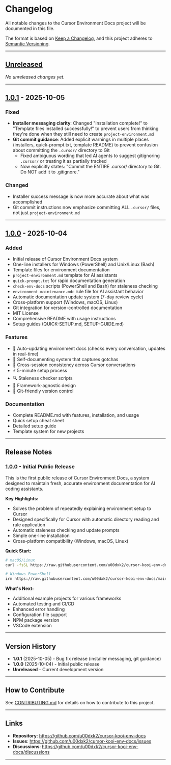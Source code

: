 # Changelog

All notable changes to the Cursor Environment Docs project will be documented in this file.

The format is based on [Keep a Changelog](https://keepachangelog.com/en/1.0.0/),
and this project adheres to [Semantic Versioning](https://semver.org/spec/v2.0.0.html).

---

## [Unreleased]

_No unreleased changes yet._

---

## [1.0.1] - 2025-10-05

### Fixed
- **Installer messaging clarity**: Changed "Installation complete!" to "Template files installed successfully!" to prevent users from thinking they're done when they still need to create `project-environment.md`
- **Git commit guidance**: Added explicit warnings in multiple places (installers, quick-prompt.txt, template README) to prevent confusion about committing the `.cursor/` directory to Git
  - Fixed ambiguous wording that led AI agents to suggest gitignoring `.cursor/` or treating it as partially tracked
  - Now explicitly states: "Commit the ENTIRE .cursor/ directory to Git. Do NOT add it to .gitignore."

### Changed
- Installer success message is now more accurate about what was accomplished
- Git commit instructions now emphasize committing ALL `.cursor/` files, not just `project-environment.md`

---

## [1.0.0] - 2025-10-04

### Added
- Initial release of Cursor Environment Docs system
- One-line installers for Windows (PowerShell) and Unix/Linux (Bash)
- Template files for environment documentation
- `project-environment.md` template for AI assistants
- `quick-prompt.txt` for rapid documentation generation
- `check-env-docs` scripts (PowerShell and Bash) for staleness checking
- `environment-maintenance.mdc` rule file for AI assistant behavior
- Automatic documentation update system (7-day review cycle)
- Cross-platform support (Windows, macOS, Linux)
- Git integration for version-controlled documentation
- MIT License
- Comprehensive README with usage instructions
- Setup guides (QUICK-SETUP.md, SETUP-GUIDE.md)

### Features
- 🤖 Auto-updating environment docs (checks every conversation, updates in real-time)
- 📝 Self-documenting system that captures gotchas
- 🔄 Cross-session consistency across Cursor conversations
- ⚡ 5-minute setup process
- 🔍 Staleness checker scripts
- 🎯 Framework-agnostic design
- 💾 Git-friendly version control

### Documentation
- Complete README.md with features, installation, and usage
- Quick setup cheat sheet
- Detailed setup guide
- Template system for new projects

---

## Release Notes

### [1.0.0] - Initial Public Release

This is the first public release of Cursor Environment Docs, a system designed to maintain fresh, accurate environment documentation for AI coding assistants.

**Key Highlights:**
- Solves the problem of repeatedly explaining environment setup to Cursor
- Designed specifically for Cursor with automatic directory reading and rule application
- Automatic staleness checking and update prompts
- Simple one-line installation
- Cross-platform compatibility (Windows, macOS, Linux)

**Quick Start:**
```bash
# macOS/Linux
curl -fsSL https://raw.githubusercontent.com/u00dxk2/cursor-kooi-env-docs/main/install.sh | bash

# Windows PowerShell
irm https://raw.githubusercontent.com/u00dxk2/cursor-kooi-env-docs/main/install.ps1 | iex
```

**What's Next:**
- Additional example projects for various frameworks
- Automated testing and CI/CD
- Enhanced error handling
- Configuration file support
- NPM package version
- VSCode extension

---

## Version History

- **1.0.1** (2025-10-05) - Bug fix release (installer messaging, git guidance)
- **1.0.0** (2025-10-04) - Initial public release
- **Unreleased** - Current development version

---

## How to Contribute

See [CONTRIBUTING.md](CONTRIBUTING.md) for details on how to contribute to this project.

---

## Links

- **Repository**: https://github.com/u00dxk2/cursor-kooi-env-docs
- **Issues**: https://github.com/u00dxk2/cursor-kooi-env-docs/issues
- **Discussions**: https://github.com/u00dxk2/cursor-kooi-env-docs/discussions

---

[Unreleased]: https://github.com/u00dxk2/cursor-kooi-env-docs/compare/v1.0.1...HEAD
[1.0.1]: https://github.com/u00dxk2/cursor-kooi-env-docs/compare/v1.0.0...v1.0.1
[1.0.0]: https://github.com/u00dxk2/cursor-kooi-env-docs/releases/tag/v1.0.0

